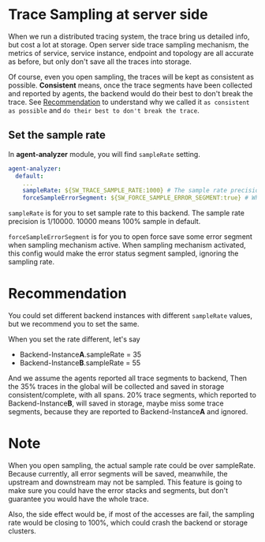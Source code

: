 # Trace Sampling at server side
When we run a distributed tracing system, the trace bring us detailed info, but cost a lot at storage.
Open server side trace sampling mechanism, the metrics of service, service instance, endpoint and topology are all accurate
as before, but only don't save all the traces into storage.

Of course, even you open sampling, the traces will be kept as consistent as possible. **Consistent** means, once the trace
segments have been collected and reported by agents, the backend would do their best to don't break the trace. See [Recommendation](#recommendation)
to understand why we called it `as consistent as possible` and `do their best to don't break the trace`.

## Set the sample rate
In **agent-analyzer** module, you will find `sampleRate` setting.

```yaml
agent-analyzer:
  default:
    ...
    sampleRate: ${SW_TRACE_SAMPLE_RATE:1000} # The sample rate precision is 1/10000. 10000 means 100% sample in default.
    forceSampleErrorSegment: ${SW_FORCE_SAMPLE_ERROR_SEGMENT:true} # When sampling mechanism activated, this config would make the error status segment sampled, ignoring the sampling rate.
```

`sampleRate` is for you to set sample rate to this backend.
The sample rate precision is 1/10000. 10000 means 100% sample in default.

`forceSampleErrorSegment` is for you to open force save some error segment when sampling mechanism active.
When sampling mechanism activated, this config would make the error status segment sampled, ignoring the sampling rate.

# Recommendation
You could set different backend instances with different `sampleRate` values, but we recommend you to set the same.

When you set the rate different, let's say
* Backend-Instance**A**.sampleRate = 35
* Backend-Instance**B**.sampleRate = 55

And we assume the agents reported all trace segments to backend,
Then the 35% traces in the global will be collected and saved in storage consistent/complete, with all spans.
20% trace segments, which reported to Backend-Instance**B**, will saved in storage, maybe miss some trace segments,
because they are reported to Backend-Instance**A** and ignored.

# Note
When you open sampling, the actual sample rate could be over sampleRate. Because currently, all error segments will be saved, meanwhile, the upstream and downstream may not be sampled. This feature is going to make sure you could have the error stacks and segments, but don't guarantee you would have the whole trace.

Also, the side effect would be, if most of the accesses are fail, the sampling rate would be closing to 100%, which could crash the backend or storage clusters.
